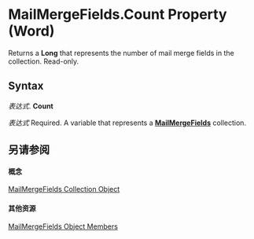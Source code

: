
# MailMergeFields.Count Property (Word)

Returns a  **Long** that represents the number of mail merge fields in the collection. Read-only.


## Syntax

 _表达式_. **Count**

 _表达式_ Required. A variable that represents a **[MailMergeFields](9d2dfd45-c52b-500e-15bf-1e678e6c1e92.md)** collection.


## 另请参阅


#### 概念


[MailMergeFields Collection Object](9d2dfd45-c52b-500e-15bf-1e678e6c1e92.md)
#### 其他资源


[MailMergeFields Object Members](http://msdn.microsoft.com/library/326a4a34-deb0-53e9-d150-9e4a6c9e8774%28Office.15%29.aspx)